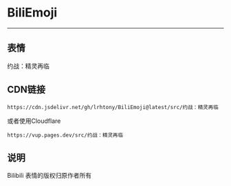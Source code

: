 # BiliEmoji
---
## 表情
约战：精灵再临
## CDN链接
```
https://cdn.jsdelivr.net/gh/lrhtony/BiliEmoji@latest/src/约战：精灵再临
```
或者使用Cloudflare
```
https://vup.pages.dev/src/约战：精灵再临
```
## 说明
Bilibili 表情的版权归原作者所有
